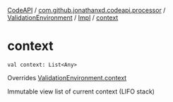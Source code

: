 [CodeAPI](../../../index.md) / [com.github.jonathanxd.codeapi.processor](../../index.md) / [ValidationEnvironment](../index.md) / [Impl](index.md) / [context](.)

# context

`val context: List<Any>`

Overrides [ValidationEnvironment.context](../context.md)

Immutable view list of current context (LIFO stack)

